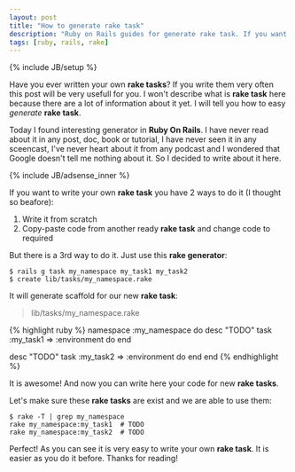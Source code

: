 ```yaml
---
layout: post
title: "How to generate rake task"
description: "Ruby on Rails guides for generate rake task. If you want to write new rake task you can use rails generate task generator. It is Ruby On Rails generator which generates scaffold for the rake task"
tags: [ruby, rails, rake]
---
```

{% include JB/setup %}

Have you ever written your own __rake tasks__? If you write them very often this post will be very usefull for you. I won't describe what is __rake task__ here because there are a lot of information about it yet. I will tell you how to easy _generate_ __rake task__.

Today I found interesting generator in __Ruby On Rails__. I have never read about it in any post, doc, book or tutorial, I have never seen it in any sceencast, I've never heart about it from any podcast and I wondered that Google doesn't tell me nothing about it. So I decided to write about it here.

{% include JB/adsense_inner %}

If you want to write your own __rake task__ you have 2 ways to do it (I thought so beafore):

1. Write it from scratch
2. Copy-paste code from another ready __rake task__ and change code to required

But there is a 3rd way to do it. Just use this __rake generator__:

	$ rails g task my_namespace my_task1 my_task2
	$ create lib/tasks/my_namespace.rake

It will generate scaffold for our new __rake task__:
>lib/tasks/my_namespace.rake

{% highlight ruby %}
namespace :my_namespace do
  desc "TODO"
  task :my_task1 => :environment do
  end

  desc "TODO"
  task :my_task2 => :environment do
  end
end
{% endhighlight %}

It is awesome! And now you can write here your code for new __rake tasks__.

Let's make sure these __rake tasks__ are exist and we are able to use them:

	$ rake -T | grep my_namespace
	rake my_namespace:my_task1  # TODO
	rake my_namespace:my_task2  # TODO

Perfect! As you can see it is very easy to write your own __rake task__. It is easier as you do it before. Thanks for reading!